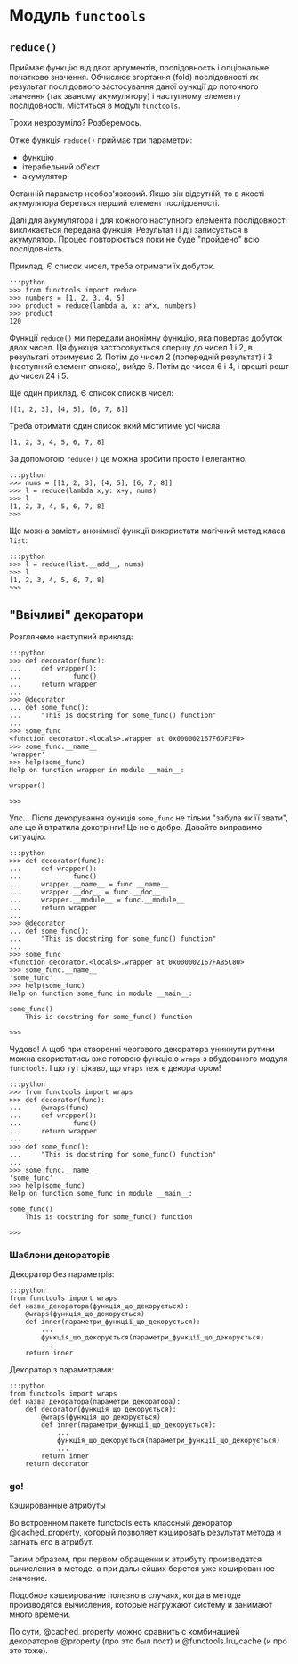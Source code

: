 # Модуль `functools`

## `reduce()`

Приймає функцію від двох аргументів, послідовность і опціональне початкове значення. 
Обчислює згортання (fold) послідовності як результат послідовного застосування даної функції до поточного значення (так званому акумулятору) і наступному елементу послідовності. Міститься в модулі `functools`. 

Трохи незрозуміло? Розберемось. 

Отже функція `reduce()` приймає три параметри:

- функцію
- ітерабельний об'єкт
- акумулятор

Останній параметр необов'язковий. 
Якщо він відсутній, то в якості акумулятора береться перший елемент послідовності. 

Далі для акумулятора і для кожного наступного елемента послідовності викликається передана функція. 
Результат її дії записується в акумулятор. 
Процес повторюється поки не буде "пройдено" всю послідовність. 

Приклад. 
Є список чисел, треба отримати їх добуток. 

	:::python
	>>> from functools import reduce
	>>> numbers = [1, 2, 3, 4, 5]
	>>> product = reduce(lambda a, x: a*x, numbers)
	>>> product
	120

Функції `reduce()` ми передали анонімну функцію, яка повертає добуток двох чисел. 
Ця функція застосовується спершу до чисел 1 і 2, в результаті отримуємо 2. 
Потім до чисел 2 (попередній результат) і 3 (наступний елемент списка), вийде 6. 
Потім до чисел 6 і 4, і врешті решт до чисел 24 і 5. 

Ще один приклад. 
Є список списків чисел:

	[[1, 2, 3], [4, 5], [6, 7, 8]]
	
Треба отримати один список який міститиме усі числа: 

	[1, 2, 3, 4, 5, 6, 7, 8]
	
За допомогою `reduce()` це можна зробити просто і елегантно: 

	:::python
	>>> nums = [[1, 2, 3], [4, 5], [6, 7, 8]]
	>>> l = reduce(lambda x,y: x+y, nums)
	>>> l
	[1, 2, 3, 4, 5, 6, 7, 8]
	>>>

Ще можна замість анонімної функції використати магічний метод класа `list`:

	:::python
	>>> l = reduce(list.__add__, nums)
	>>> l
	[1, 2, 3, 4, 5, 6, 7, 8]
	>>>

## "Ввічливі" декоратори

Розглянемо наступний приклад:

	:::python
	>>> def decorator(func):
	...     def wrapper():
	...             func()
	...     return wrapper
	...
	>>> @decorator
	... def some_func():
	...     "This is docstring for some_func() function"
	...
	>>> some_func
	<function decorator.<locals>.wrapper at 0x000002167F6DF2F0>
	>>> some_func.__name__
	'wrapper'
	>>> help(some_func)
	Help on function wrapper in module __main__:

	wrapper()

	>>>

Упс... Після декорування функція `some_func` не тільки "забула як її звати", але ще й втратила докстрінги! Це не є добре. Давайте виправимо ситуацію:

	:::python
	>>> def decorator(func):
	...     def wrapper():
	...             func()
	...     wrapper.__name__ = func.__name__
	...     wrapper.__doc__ = func.__doc__
	...     wrapper.__module__ = func.__module__
	...     return wrapper
	...
	>>> @decorator
	... def some_func():
	...     "This is docstring for some_func() function"
	...
	>>> some_func
	<function decorator.<locals>.wrapper at 0x000002167FAB5C80>
	>>> some_func.__name__
	'some_func'
	>>> help(some_func)
	Help on function some_func in module __main__:

	some_func()
		This is docstring for some_func() function

	>>>

Чудово! А щоб при створенні чергового декоратора уникнути рутини можна скористатись вже готовою функцією `wraps` з вбудованого модуля `functools`. І що тут цікаво, що `wraps` теж є декоратором!

	:::python
	>>> from functools import wraps
	>>> def decorator(func):
	...     @wraps(func)
	...     def wrapper():
	...             func()
	...     return wrapper
	...
	>>> def some_func():
	...     "This is docstring for some_func() function"
	...
	>>> some_func.__name__
	'some_func'
	>>> help(some_func)
	Help on function some_func in module __main__:

	some_func()
		This is docstring for some_func() function

	>>>
	
### Шаблони декораторів

Декоратор без параметрів:

	:::python
	from functools import wraps
	def назва_декоратора(функція_що_декорується):
		@wraps(функція_що_декорується)
		def inner(параметри_функції_що_декорується):
			...
			функція_що_декорується(параметри_функції_що_декорується)
			...
		return inner

Декоратор з параметрами:

	:::python
	from functools import wraps
	def назва_декоратора(параметри_декоратора):
		def decorator(функція_що_декорується):
			@wraps(функція_що_декорується)
			def inner(параметри_функції_що_декорується):
				...
				функція_що_декорується(параметри_функції_що_декорується)
				...
			return inner
		return decorator


### go!
<!-- https://habr.com/ru/company/otus/blog/573164/ -->
Кэшированные атрибуты

Во встроенном пакете functools есть классный декоратор @cached_property, который позволяет кэшировать результат метода и загнать его в атрибут.

Таким образом, при первом обращении к атрибуту производятся вычисления в методе, а при дальнейших берется уже кэшированное значение.

Подобное кэшеирование полезно в случаях, когда в методе производятся вычисления, которые нагружают систему и занимают много времени.

По сути, @cached_property можно сравнить с комбинацией декораторов @property (про это был пост) и @functools.lru_cache (и про это тоже).
